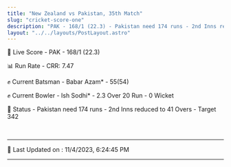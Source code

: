 ```yaml
---
title: "New Zealand vs Pakistan, 35th Match"
slug: "cricket-score-one"
description: "PAK - 168/1 (22.3) - Pakistan need 174 runs - 2nd Inns reduced to 41 Overs - Target 342."
layout: "../../layouts/PostLayout.astro"
---
```


🔴 Live Score - PAK - 168/1 (22.3)  

📊 Run Rate - CRR: 7.47  

✊ Current Batsman - Babar Azam* - 55(54)  

✊ Current Bowler - Ish Sodhi* - 2.3 Over 20 Run - 0 Wicket  

📑 Status - Pakistan need 174 runs - 2nd Inns reduced to 41 Overs - Target 342

<br />

***

📝 Last Updated on : 11/4/2023, 6:24:45 PM

***

